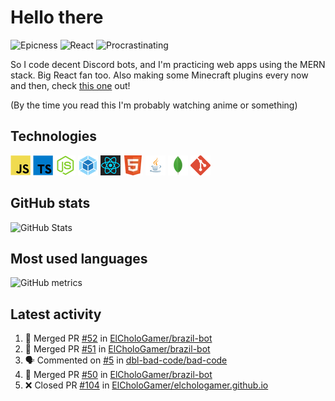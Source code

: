 # Hello there

![Epicness](https://img.shields.io/badge/Epicness-69%25-brightgreen)
![React](https://img.shields.io/badge/React-good-blue)
![Procrastinating](https://img.shields.io/badge/Procrastinating-always-red)

So I code decent Discord bots, and I'm practicing web apps using the MERN stack. Big React fan too.
Also making some Minecraft plugins every now and then, check [this one][userlogin] out!

(By the time you read this I'm probably watching anime or something)

## Technologies

![JavaScript][javascript]
![TypeScript][typescript]
![Node.js][node]
![Webpack][webpack]
![React][react]
![HTML][html]
![Java][java]
![MongoDB][mongodb]
![Git][git]

## GitHub stats

![GitHub Stats](https://github-readme-stats.vercel.app/api?username=ElCholoGamer&theme=tokyonight)

## Most used languages

![GitHub metrics](https://metrics.lecoq.io/ElCholoGamer?template=terminal&base.header=0&base.activity=0&base.community=0&base.repositories=0&base.metadata=0&languages=1)

## Latest activity

<!--START_SECTION:activity-->

1. 🎉 Merged PR [#52](https://github.com/ElCholoGamer/brazil-bot/pull/52) in [ElCholoGamer/brazil-bot](https://github.com/ElCholoGamer/brazil-bot)
2. 🎉 Merged PR [#51](https://github.com/ElCholoGamer/brazil-bot/pull/51) in [ElCholoGamer/brazil-bot](https://github.com/ElCholoGamer/brazil-bot)
3. 🗣 Commented on [#5](https://github.com/dbl-bad-code/bad-code/issues/5) in [dbl-bad-code/bad-code](https://github.com/dbl-bad-code/bad-code)
4. 🎉 Merged PR [#50](https://github.com/ElCholoGamer/brazil-bot/pull/50) in [ElCholoGamer/brazil-bot](https://github.com/ElCholoGamer/brazil-bot)
5. ❌ Closed PR [#104](https://github.com/ElCholoGamer/elchologamer.github.io/pull/104) in [ElCholoGamer/elchologamer.github.io](https://github.com/ElCholoGamer/elchologamer.github.io)
<!--END_SECTION:activity-->

[userlogin]: https://www.spigotmc.org/resources/userlogin.80669/
[javascript]: https://raw.githubusercontent.com/ElCholoGamer/ElCholoGamer/master/icons/javascript.png
[typescript]: https://raw.githubusercontent.com/ElCholoGamer/ElCholoGamer/master/icons/typescript.png
[java]: https://raw.githubusercontent.com/ElCholoGamer/ElCholoGamer/master/icons/java.png
[node]: https://raw.githubusercontent.com/ElCholoGamer/ElCholoGamer/master/icons/node.png
[react]: https://raw.githubusercontent.com/ElCholoGamer/ElCholoGamer/master/icons/react.png
[webpack]: https://raw.githubusercontent.com/ElCholoGamer/ElCholoGamer/master/icons/webpack.png
[html]: https://raw.githubusercontent.com/ElCholoGamer/ElCholoGamer/master/icons/html.png
[git]: https://raw.githubusercontent.com/ElCholoGamer/ElCholoGamer/master/icons/git.png
[mongodb]: https://raw.githubusercontent.com/ElCholoGamer/ElCholoGamer/master/icons/mongodb.png
